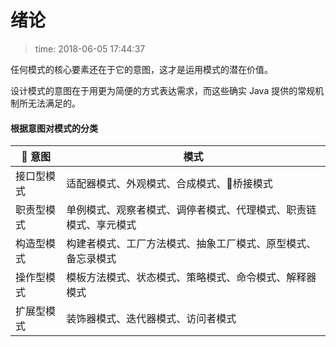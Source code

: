 # 绪论
>time: 2018-06-05 17:44:37

任何模式的核心要素还在于它的意图，这才是运用模式的潜在价值。

设计模式的意图在于用更为简便的方式表达需求，而这些确实 Java 提供的常规机制所无法满足的。

#### 根据意图对模式的分类
| 意图 | 模式 |
|---|---|
| 接口型模式 | 适配器模式、外观模式、合成模式、桥接模式 |
| 职责型模式 | 单例模式、观察者模式、调停者模式、代理模式、职责链模式、享元模式 |
| 构造型模式 | 构建者模式、工厂方法模式、抽象工厂模式、原型模式、备忘录模式 |
| 操作型模式 | 模板方法模式、状态模式、策略模式、命令模式、解释器模式 |
| 扩展型模式 | 装饰器模式、迭代器模式、访问者模式 |